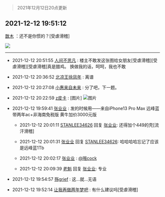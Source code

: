 > 2021年12月12日20点更新
<link rel="stylesheet" href="https://cdn.jsdelivr.net/gh/taotie6/sampleJSON@main/css/photo_show.css">
<meta name="referrer" content="no-referrer" />


 ## 2021-12-12 19:51:12 

 [㪚木](https://www.coolapk.com/feed/32083692?shareKey=NGUyZTQ0NTJhMjNkNjFiNWU0Y2I~) ：还不是你惯的？[受虐滑稽] 

<div class="album">
<img class="img-item" src="https://image.coolapk.com/feed/2021/1212/19/1081091_1679ce74_9871_5569_602@500x350.jpeg" />
</div>

 ------- 

- 2021-12-12 20:51:55 [人间不思凡](uid=2080265) : 楼主不敢发这张图给女朋友[受虐滑稽][受虐滑稽][受虐滑稽]真是腊鸡。
换做我的话，呵呵，我也不敢 

- 2021-12-12 20:36:52 [北凉王徐凤年](uid=1413875) : 离谱 

- 2021-12-12 20:27:08 [小惠来自未来](uid=847097) : 分了吧，下一题。 

- 2021-12-12 20:22:59 [z皮卡](uid=1896403) : [图片] ![图片](https://image.coolapk.com/feed/2021/1212/20/1896403_e534d5ca_1778_7011_70@1429x707.jpeg)

- 2021-12-12 19:59:41 [张业业](uid=1257057) : 发的时候用——来自iPhone13 Pro Max 远峰蓝带两年ac+非海南免税版 黄牛加价3000元版 

    - 2021-12-12 20:01:11 [STANLEE34626](uid=3325205) 回复 [张业业](uid=1257057): 还得加个449的壳[流汗滑稽] 

    - 2021-12-12 20:01:31 [张业业](uid=1257057) 回复 [STANLEE34626](uid=3325205): 哈哈哈哈忘记了应该是远峰蓝1Tb 

    - 2021-12-12 20:02:17 [张业业](uid=1257057) : <a class="feed-link-uname" href="/u/哦cock">@哦cock</a> 

    - 2021-12-12 20:09:39 [老魁](uid=1703096) 回复 [张业业](uid=1257057): 专业 

- 2021-12-12 19:54:57 [殇grief](uid=4392516) : 这…就…无语 

- 2021-12-12 19:52:14 [让我再做两年梦吧](uid=2045980) : 有什么建议吗[受虐滑稽] 

